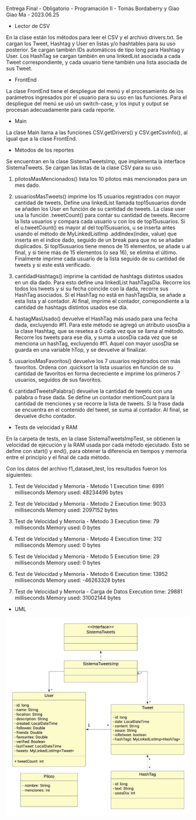 Entrega Final - Obligatorio - Programación II - Tomás Bordaberry y Giao Giao Ma - 2023.06.25

- Lector de CSV

En la clase están los métodos para leer el CSV y el archivo drivers.txt. Se cargan los Tweet, Hashtag y User en listas y/o hashtables para su uso posterior.
Se cargan también IDs automáticos de tipo long para Hashtag y User. Los HashTag se cargan también en una linkedList asociada a cada Tweet correspondiente,
y cada usuario tiene también una lista asociada de sus Tweet.

- FrontEnd

La clase FrontEnd tiene el despliegue del menú y el procesamiento de los parámetros ingresados por el usuario para su uso en las funciones. Para el
despliegue del menú se usó un switch-case, y los input y output se procesan adecuadamente para cada reporte.

- Main

La clase Main llama a las funciones CSV.getDrivers() y CSV.getCsvInfo(), al igual que a la clase FrontEnd.

- Métodos de los reportes

Se encuentran en la clase SistemaTweetsImp, que implementa la interface SistemaTweets. Se cargan las listas de la clase CSV para su uso.

1. pilotosMasMencionados() lista los 10 pilotos más mencionados para un mes dado.

2. usuariosMasTweets() imprime los 15 usuarios registrados con mayor cantidad de tweets.
   Define una linkedList llamada top15usuarios donde se añaden los User en función de su cantidad de tweets. La clase user usa la función .tweetCount() para
   contar su cantidad de tweets. Recorre la lista usuarios y compara cada usuario u con los de top15usuarios. Si el u.tweetCount() es mayor al del top15usuarios,
   u se inserta antes usando el método de MyLinkedListImp .addIndex(index, value) que inserta en el indice dado, seguido de un break para que no se añadan duplicados.
   Si top15usuarios tiene menos de 15 elementos, se añade u al final, y si tiene más de 15 elementos (o sea 16), se elimina el último. Finalmente imprime cada
   usuario de la lista seguido de su cantidad de tweets y si este está verificado.

3. cantidadHashtags() imprime la cantidad de hashtags distintos usados en un día dado.
   Para esto define una linkedList hashTagsDia. Recorre los todos los tweets y si su fecha coincide con la dada, recorre sus HashTag asociados. Si el HashTag
   no está en hashTagsDia, se añade a esta lista y al contador. Al final, imprime el contador, correpondiente a la cantidad de hashtags distintos usados ese día.

4. hastagMasUsado() devuelve el HashTag más usado para una fecha dada, excluyendo #f1.
   Para este método se agregó un atributo usosDia a la clase Hashtag, que se resetea a 0 cada vez que se llama al método. Recorre los tweets para ese día, y suma
   a usosDia cada vez que se menciona un hashTag, excluyendo #f1. Aquel con mayor usosDia se guarda en una variable hTop, y se devuelve al finalizar.

5. usuariosMasFavoritos() devuelve los 7 usuarios registrados con más favoritos.
   Ordena con .quicksort la lista usuarios en función de su cantidad de favoritos en forma decreciente e imprime los primeros 7 usuarios, seguidos de sus favoritos.

6. cantidadTweetsPalabra() devuelve la cantidad de tweets con una palabra o frase dada.
   Se define un contador mentionCount para la cantidad de menciones y se recorre la lista de tweets. Si la frase dada se encuentra en el contenido del tweet,
   se suma al contador. Al final, se devuelve dicho contador.

- Tests de velocidad y RAM 

En la carpeta de tests, en la clase SistemaTweetsImpTest, se obtienen la velocidad de ejecución y la RAM usada por cada método ejecutado. Esto se define con
start() y end(), para obtener la diferencia en tiempos y memoria entre el principio y el final de cada método.

Con los datos del archivo f1_dataset_test, los resultados fueron los siguientes:

   1. Test de Velocidad y Memoria - Metodo 1
      Execution time: 6991 milliseconds
      Memory used: 48234496 bytes

   2. Test de Velocidad y Memoria - Metodo 2
      Execution time: 9033 milliseconds
      Memory used: 2097152 bytes

   3. Test de Velocidad y Memoria - Metodo 3
      Execution time: 79 milliseconds
      Memory used: 0 bytes

   4. Test de Velocidad y Memoria - Metodo 4
      Execution time: 312 milliseconds
      Memory used: 0 bytes

   5. Test de Velocidad y Memoria - Metodo 5
      Execution time: 29 milliseconds
      Memory used: 0 bytes

   6. Test de Velocidad y Memoria - Metodo 6
      Execution time: 13952 milliseconds
      Memory used: -46263328 bytes

   0. Test de Velocidad y Memoria - Carga de Datos
      Execution time: 29881 milliseconds
      Memory used: 31002144 bytes


- UML

![](uml.jpeg)